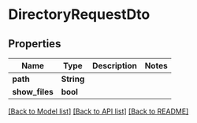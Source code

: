 # DirectoryRequestDto

## Properties

Name | Type | Description | Notes
------------ | ------------- | ------------- | -------------
**path** | **String** |  | 
**show_files** | **bool** |  | 

[[Back to Model list]](../README.md#documentation-for-models) [[Back to API list]](../README.md#documentation-for-api-endpoints) [[Back to README]](../README.md)


